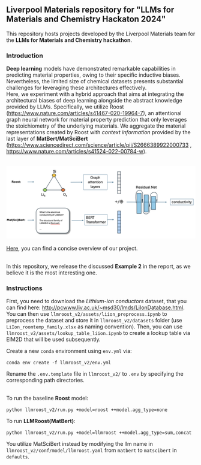 ## Liverpool Materials repository for "LLMs for Materials and Chemistry Hackaton 2024"

This repository hosts projects developed by the Liverpool Materials team for the **LLMs for Materials and Chemistry hackathon**.

### Introduction
**Deep learning** models have demonstrated remarkable capabilities in predicting material properties, owing to their specific inductive biases.  Nevertheless, the limited size of chemical datasets presents  substantial challenges for leveraging these architectures effectively. <br> Here, we experiment with a hybrid approach that aims at integrating the architectural biases of deep learning alongside the abstract knowledge provided by LLMs. Specifically, we utilize Roost (https://www.nature.com/articles/s41467-020-19964-7), an attentional graph neural network for material property prediction that only leverages the stoichiometry of the underlying materials. We aggregate the material representations created by Roost with *context information* provided by the last layer of **MatBert/MatSciBert** (https://www.sciencedirect.com/science/article/pii/S2666389922000733 , https://www.nature.com/articles/s41524-022-00784-w). <br> <br>

![Description of the image](llmroost.png)

<a href="https://www.youtube.com/watch?v=fQVjRmM-Hf4">Here</a>, you can find a concise overview of our project. <br> <br>

In this repository, we release the discussed **Example 2** in the report, as we believe it is the most interesting one.

### Instructions
First, you need to download the *Lithium-ion conductors* dataset, that you can find here: http://pcwww.liv.ac.uk/~msd30/lmds/LiIonDatabase.html. You can then use `llmroost_v2/assets/liion_preprocess.ipynb` to preprocess the dataset and store it in `llmroost_v2/datasets` folder (use `LiIon_roomtemp_family.xlsx` as naming convention). Then, you can use `llmroost_v2/assets/lookup_table_liion.ipynb` to create a lookup table via ElM2D that will be used subsequently.

Create a new `conda` environment using `env.yml` via:
   ```git
   conda env create -f llmroost_v2/env.yml
   ```
Rename the `.env.template` file in `llmroost_v2/` to `.env` by specifying the corresponding path directories. <br><br>

To run the baseline **Roost** model:
   ```git
   python llmroost_v2/run.py +model=roost ++model.agg_type=none
   ```
To run **LLMRoost(MatBert)**:
   ```git
python llmroost_v2/run.py +model=llmroost ++model.agg_type=sum,concat
   ```

You utilize MatSciBert instead by modifying the llm name in `llmroost_v2/conf/model/llmroost.yaml` from `matbert` to `matscibert` in `defaults`.